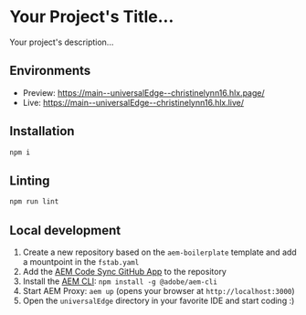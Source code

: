 # Your Project's Title...
Your project's description...

## Environments
- Preview: https://main--universalEdge--christinelynn16.hlx.page/
- Live: https://main--universalEdge--christinelynn16.hlx.live/

## Installation

```sh
npm i
```

## Linting

```sh
npm run lint
```

## Local development

1. Create a new repository based on the `aem-boilerplate` template and add a mountpoint in the `fstab.yaml`
1. Add the [AEM Code Sync GitHub App](https://github.com/apps/aem-code-sync) to the repository
1. Install the [AEM CLI](https://github.com/adobe/helix-cli): `npm install -g @adobe/aem-cli`
1. Start AEM Proxy: `aem up` (opens your browser at `http://localhost:3000`)
1. Open the `universalEdge` directory in your favorite IDE and start coding :)
